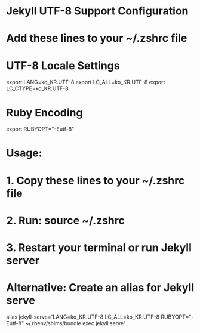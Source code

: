# Jekyll UTF-8 Support Configuration
# Add these lines to your ~/.zshrc file

# UTF-8 Locale Settings
export LANG=ko_KR.UTF-8
export LC_ALL=ko_KR.UTF-8
export LC_CTYPE=ko_KR.UTF-8

# Ruby Encoding
export RUBYOPT="-Eutf-8"

# Usage:
# 1. Copy these lines to your ~/.zshrc file
# 2. Run: source ~/.zshrc
# 3. Restart your terminal or run Jekyll server

# Alternative: Create an alias for Jekyll serve
alias jekyll-serve='LANG=ko_KR.UTF-8 LC_ALL=ko_KR.UTF-8 RUBYOPT="-Eutf-8" ~/.rbenv/shims/bundle exec jekyll serve'